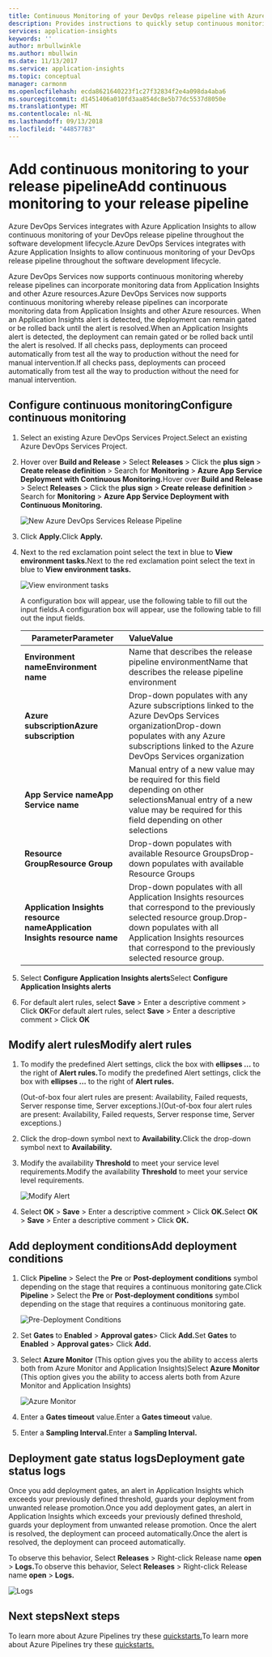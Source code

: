 ```yaml
---
title: Continuous Monitoring of your DevOps release pipeline with Azure DevOps and Azure Application Insights  | Microsoft Docs
description: Provides instructions to quickly setup continuous monitoring with Application Insights
services: application-insights
keywords: ''
author: mrbullwinkle
ms.author: mbullwin
ms.date: 11/13/2017
ms.service: application-insights
ms.topic: conceptual
manager: carmonm
ms.openlocfilehash: ecda8621640223f1c27f32834f2e4a098da4aba6
ms.sourcegitcommit: d1451406a010fd3aa854dc8e5b77dc5537d8050e
ms.translationtype: MT
ms.contentlocale: nl-NL
ms.lasthandoff: 09/13/2018
ms.locfileid: "44857783"
---
```

# <a name="add-continuous-monitoring-to-your-release-pipeline"></a><span data-ttu-id="7309f-103">Add continuous monitoring to your release pipeline</span><span class="sxs-lookup"><span data-stu-id="7309f-103">Add continuous monitoring to your release pipeline</span></span>

<span data-ttu-id="7309f-104">Azure DevOps Services integrates with Azure Application Insights to allow continuous monitoring of your DevOps release pipeline throughout the software development lifecycle.</span><span class="sxs-lookup"><span data-stu-id="7309f-104">Azure DevOps Services integrates with Azure Application Insights to allow continuous monitoring of your DevOps release pipeline throughout the software development lifecycle.</span></span> 

<span data-ttu-id="7309f-105">Azure DevOps Services now supports continuous monitoring whereby release pipelines can incorporate monitoring data from Application Insights and other Azure resources.</span><span class="sxs-lookup"><span data-stu-id="7309f-105">Azure DevOps Services now supports continuous monitoring whereby release pipelines can incorporate monitoring data from Application Insights and other Azure resources.</span></span> <span data-ttu-id="7309f-106">When an Application Insights alert is detected, the deployment can remain gated or be rolled back until the alert is resolved.</span><span class="sxs-lookup"><span data-stu-id="7309f-106">When an Application Insights alert is detected, the deployment can remain gated or be rolled back until the alert is resolved.</span></span> <span data-ttu-id="7309f-107">If all checks pass, deployments can proceed automatically from test all the way to production without the need for manual intervention.</span><span class="sxs-lookup"><span data-stu-id="7309f-107">If all checks pass, deployments can proceed automatically from test all the way to production without the need for manual intervention.</span></span> 

## <a name="configure-continuous-monitoring"></a><span data-ttu-id="7309f-108">Configure continuous monitoring</span><span class="sxs-lookup"><span data-stu-id="7309f-108">Configure continuous monitoring</span></span>

1. <span data-ttu-id="7309f-109">Select an existing Azure DevOps Services Project.</span><span class="sxs-lookup"><span data-stu-id="7309f-109">Select an existing Azure DevOps Services Project.</span></span>

2. <span data-ttu-id="7309f-110">Hover over **Build and Release** > Select **Releases** > Click the **plus sign** > **Create release definition** > Search for **Monitoring** > **Azure App Service Deployment with Continuous Monitoring.**</span><span class="sxs-lookup"><span data-stu-id="7309f-110">Hover over **Build and Release** > Select **Releases** > Click the **plus sign** > **Create release definition** > Search for **Monitoring** > **Azure App Service Deployment with Continuous Monitoring.**</span></span>

   ![New Azure DevOps Services Release Pipeline](.\media\app-insights-continuous-monitoring\001.png)

3. <span data-ttu-id="7309f-112">Click **Apply.**</span><span class="sxs-lookup"><span data-stu-id="7309f-112">Click **Apply.**</span></span>

4. <span data-ttu-id="7309f-113">Next to the red exclamation point select the text in blue to **View environment tasks.**</span><span class="sxs-lookup"><span data-stu-id="7309f-113">Next to the red exclamation point select the text in blue to **View environment tasks.**</span></span>

   ![View environment tasks](.\media\app-insights-continuous-monitoring\002.png)

   <span data-ttu-id="7309f-115">A configuration box will appear, use the following table to fill out the input fields.</span><span class="sxs-lookup"><span data-stu-id="7309f-115">A configuration box will appear, use the following table to fill out the input fields.</span></span>

    | <span data-ttu-id="7309f-116">Parameter</span><span class="sxs-lookup"><span data-stu-id="7309f-116">Parameter</span></span>        | <span data-ttu-id="7309f-117">Value</span><span class="sxs-lookup"><span data-stu-id="7309f-117">Value</span></span> |
   | ------------- |:-----|
   | <span data-ttu-id="7309f-118">**Environment name**</span><span class="sxs-lookup"><span data-stu-id="7309f-118">**Environment name**</span></span>      | <span data-ttu-id="7309f-119">Name that describes the release pipeline environment</span><span class="sxs-lookup"><span data-stu-id="7309f-119">Name that describes the release pipeline environment</span></span> |
   | <span data-ttu-id="7309f-120">**Azure subscription**</span><span class="sxs-lookup"><span data-stu-id="7309f-120">**Azure subscription**</span></span> | <span data-ttu-id="7309f-121">Drop-down populates with any Azure subscriptions linked to the Azure DevOps Services organization</span><span class="sxs-lookup"><span data-stu-id="7309f-121">Drop-down populates with any Azure subscriptions linked to the Azure DevOps Services organization</span></span>|
   | <span data-ttu-id="7309f-122">**App Service name**</span><span class="sxs-lookup"><span data-stu-id="7309f-122">**App Service name**</span></span> | <span data-ttu-id="7309f-123">Manual entry of a new value may be required for this field depending on other selections</span><span class="sxs-lookup"><span data-stu-id="7309f-123">Manual entry of a new value may be required for this field depending on other selections</span></span> |
   | <span data-ttu-id="7309f-124">**Resource Group**</span><span class="sxs-lookup"><span data-stu-id="7309f-124">**Resource Group**</span></span>    | <span data-ttu-id="7309f-125">Drop-down populates with available Resource Groups</span><span class="sxs-lookup"><span data-stu-id="7309f-125">Drop-down populates with available Resource Groups</span></span> |
   | <span data-ttu-id="7309f-126">**Application Insights resource name**</span><span class="sxs-lookup"><span data-stu-id="7309f-126">**Application Insights resource name**</span></span> | <span data-ttu-id="7309f-127">Drop-down populates with all Application Insights resources that correspond to the previously selected resource group.</span><span class="sxs-lookup"><span data-stu-id="7309f-127">Drop-down populates with all Application Insights resources that correspond to the previously selected resource group.</span></span>

5. <span data-ttu-id="7309f-128">Select **Configure Application Insights alerts**</span><span class="sxs-lookup"><span data-stu-id="7309f-128">Select **Configure Application Insights alerts**</span></span>

6. <span data-ttu-id="7309f-129">For default alert rules, select **Save** > Enter a descriptive comment > Click **OK**</span><span class="sxs-lookup"><span data-stu-id="7309f-129">For default alert rules, select **Save** > Enter a descriptive comment > Click **OK**</span></span>

## <a name="modify-alert-rules"></a><span data-ttu-id="7309f-130">Modify alert rules</span><span class="sxs-lookup"><span data-stu-id="7309f-130">Modify alert rules</span></span>

1. <span data-ttu-id="7309f-131">To modify the predefined Alert settings, click the box with **ellipses ...** to the right of **Alert rules.**</span><span class="sxs-lookup"><span data-stu-id="7309f-131">To modify the predefined Alert settings, click the box with **ellipses ...** to the right of **Alert rules.**</span></span>

   <span data-ttu-id="7309f-132">(Out-of-box four alert rules are present: Availability, Failed requests, Server response time, Server exceptions.)</span><span class="sxs-lookup"><span data-stu-id="7309f-132">(Out-of-box four alert rules are present: Availability, Failed requests, Server response time, Server exceptions.)</span></span>

2. <span data-ttu-id="7309f-133">Click the drop-down symbol next to **Availability.**</span><span class="sxs-lookup"><span data-stu-id="7309f-133">Click the drop-down symbol next to **Availability.**</span></span>

3. <span data-ttu-id="7309f-134">Modify the availability **Threshold** to meet your service level requirements.</span><span class="sxs-lookup"><span data-stu-id="7309f-134">Modify the availability **Threshold** to meet your service level requirements.</span></span>

   ![Modify Alert](.\media\app-insights-continuous-monitoring\003.png)

4. <span data-ttu-id="7309f-136">Select **OK** > **Save** > Enter a descriptive comment > Click **OK.**</span><span class="sxs-lookup"><span data-stu-id="7309f-136">Select **OK** > **Save** > Enter a descriptive comment > Click **OK.**</span></span>

## <a name="add-deployment-conditions"></a><span data-ttu-id="7309f-137">Add deployment conditions</span><span class="sxs-lookup"><span data-stu-id="7309f-137">Add deployment conditions</span></span>

1. <span data-ttu-id="7309f-138">Click **Pipeline** > Select the **Pre** or **Post-deployment conditions** symbol depending on the stage that requires a continuous monitoring gate.</span><span class="sxs-lookup"><span data-stu-id="7309f-138">Click **Pipeline** > Select the **Pre** or **Post-deployment conditions** symbol depending on the stage that requires a continuous monitoring gate.</span></span>

   ![Pre-Deployment Conditions](.\media\app-insights-continuous-monitoring\004.png)

2. <span data-ttu-id="7309f-140">Set **Gates** to  **Enabled** > **Approval gates**>  Click **Add.**</span><span class="sxs-lookup"><span data-stu-id="7309f-140">Set **Gates** to  **Enabled** > **Approval gates**>  Click **Add.**</span></span>

3. <span data-ttu-id="7309f-141">Select **Azure Monitor** (This option gives you the ability to access alerts both from Azure Monitor and Application Insights)</span><span class="sxs-lookup"><span data-stu-id="7309f-141">Select **Azure Monitor** (This option gives you the ability to access alerts both from Azure Monitor and Application Insights)</span></span>

    ![Azure Monitor](.\media\app-insights-continuous-monitoring\005.png)

4. <span data-ttu-id="7309f-143">Enter a **Gates timeout** value.</span><span class="sxs-lookup"><span data-stu-id="7309f-143">Enter a **Gates timeout** value.</span></span>

5. <span data-ttu-id="7309f-144">Enter a **Sampling Interval.**</span><span class="sxs-lookup"><span data-stu-id="7309f-144">Enter a **Sampling Interval.**</span></span>

## <a name="deployment-gate-status-logs"></a><span data-ttu-id="7309f-145">Deployment gate status logs</span><span class="sxs-lookup"><span data-stu-id="7309f-145">Deployment gate status logs</span></span>

<span data-ttu-id="7309f-146">Once you add deployment gates, an alert in Application Insights which exceeds your previously defined threshold, guards your deployment from unwanted release promotion.</span><span class="sxs-lookup"><span data-stu-id="7309f-146">Once you add deployment gates, an alert in Application Insights which exceeds your previously defined threshold, guards your deployment from unwanted release promotion.</span></span> <span data-ttu-id="7309f-147">Once the alert is resolved, the deployment can proceed automatically.</span><span class="sxs-lookup"><span data-stu-id="7309f-147">Once the alert is resolved, the deployment can proceed automatically.</span></span>

<span data-ttu-id="7309f-148">To observe this behavior, Select **Releases** > Right-click Release name **open** > **Logs.**</span><span class="sxs-lookup"><span data-stu-id="7309f-148">To observe this behavior, Select **Releases** > Right-click Release name **open** > **Logs.**</span></span>

![Logs](.\media\app-insights-continuous-monitoring\006.png)

## <a name="next-steps"></a><span data-ttu-id="7309f-150">Next steps</span><span class="sxs-lookup"><span data-stu-id="7309f-150">Next steps</span></span>

<span data-ttu-id="7309f-151">To learn more about Azure Pipelines try these [quickstarts.](https://docs.microsoft.com/azure/devops/pipelines)</span><span class="sxs-lookup"><span data-stu-id="7309f-151">To learn more about Azure Pipelines try these [quickstarts.](https://docs.microsoft.com/azure/devops/pipelines)</span></span>
